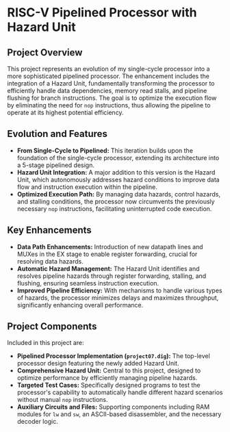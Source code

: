 # RISC-V Pipelined Processor with Hazard Unit

## Project Overview
This project represents an evolution of my single-cycle processor into a more sophisticated pipelined processor. The enhancement includes the integration of a Hazard Unit, fundamentally transforming the processor to efficiently handle data dependencies, memory read stalls, and pipeline flushing for branch instructions. The goal is to optimize the execution flow by eliminating the need for `nop` instructions, thus allowing the pipeline to operate at its highest potential efficiency.

## Evolution and Features
- **From Single-Cycle to Pipelined:** This iteration builds upon the foundation of the single-cycle processor, extending its architecture into a 5-stage pipelined design.
- **Hazard Unit Integration:** A major addition to this version is the Hazard Unit, which autonomously addresses hazard conditions to improve data flow and instruction execution within the pipeline.
- **Optimized Execution Path:** By managing data hazards, control hazards, and stalling conditions, the processor now circumvents the previously necessary `nop` instructions, facilitating uninterrupted code execution.

## Key Enhancements
- **Data Path Enhancements:** Introduction of new datapath lines and MUXes in the EX stage to enable register forwarding, crucial for resolving data hazards.
- **Automatic Hazard Management:** The Hazard Unit identifies and resolves pipeline hazards through register forwarding, stalling, and flushing, ensuring seamless instruction execution.
- **Improved Pipeline Efficiency:** With mechanisms to handle various types of hazards, the processor minimizes delays and maximizes throughput, significantly enhancing overall performance.

## Project Components
Included in this project are:
- **Pipelined Processor Implementation (`project07.dig`):** The top-level processor design featuring the newly added Hazard Unit.
- **Comprehensive Hazard Unit:** Central to this project, designed to optimize performance by efficiently managing pipeline hazards.
- **Targeted Test Cases:** Specifically designed programs to test the processor's capability to automatically handle different hazard scenarios without manual `nop` instructions.
- **Auxiliary Circuits and Files:** Supporting components including RAM modules for `lw` and `sw`, an ASCII-based disassembler, and the necessary decoder logic.
